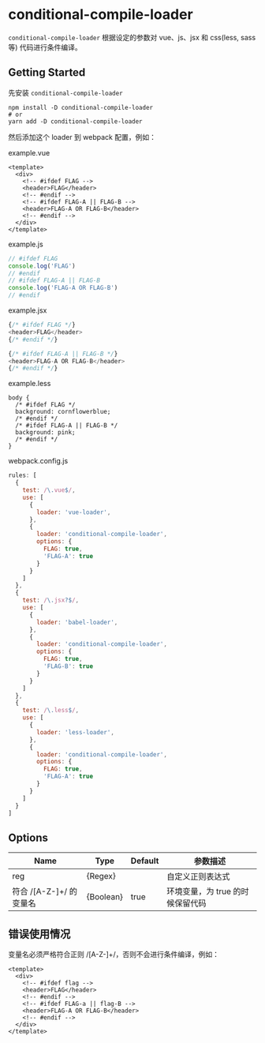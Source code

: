 # conditional-compile-loader

`conditional-compile-loader` 根据设定的参数对 vue、js、jsx 和 css(less, sass 等) 代码进行条件编译。

## Getting Started

先安装 `conditional-compile-loader`

```shell
npm install -D conditional-compile-loader
# or
yarn add -D conditional-compile-loader
```

然后添加这个 loader 到 webpack 配置，例如：

example.vue

```vue
<template>
  <div>
    <!-- #ifdef FLAG -->
    <header>FLAG</header>
    <!-- #endif -->
    <!-- #ifdef FLAG-A || FLAG-B -->
    <header>FLAG-A OR FLAG-B</header>
    <!-- #endif -->
  </div>
</template>
```

example.js

```js
// #ifdef FLAG
console.log('FLAG')
// #endif
// #ifdef FLAG-A || FLAG-B
console.log('FLAG-A OR FLAG-B')
// #endif
```

example.jsx

```js
{/* #ifdef FLAG */}
<header>FLAG</header>
{/* #endif */}

{/* #ifdef FLAG-A || FLAG-B */}
<header>FLAG-A OR FLAG-B</header>
{/* #endif */}
```

example.less

```less
body {
  /* #ifdef FLAG */
  background: cornflowerblue;
  /* #endif */
  /* #ifdef FLAG-A || FLAG-B */
  background: pink;
  /* #endif */
}
```

webpack.config.js

```js
rules: [
  {
    test: /\.vue$/,
    use: [
      {
        loader: 'vue-loader',
      },
      {
        loader: 'conditional-compile-loader',
        options: {
          FLAG: true,
          'FLAG-A': true
        }
      }
    ]
  },
  {
    test: /\.jsx?$/,
    use: [
      {
        loader: 'babel-loader',
      },
      {
        loader: 'conditional-compile-loader',
        options: {
          FLAG: true,
          'FLAG-B': true
        }
      }
    ]
  },
  {
    test: /\.less$/,
    use: [
      {
        loader: 'less-loader',
      },
      {
        loader: 'conditional-compile-loader',
        options: {
          FLAG: true,
          'FLAG-A': true
        }
      }
    ]
  }
]
```

## Options

<table>
  <thead>
    <tr>
      <th>Name</th>
      <th>Type</th>
      <th>Default</th>
      <th>参数描述</th>
    </tr>
  </thead>
  <tbody>
    <tr>
      <td>reg</td>
      <td>{Regex}</td>
      <td></td>
      <td>自定义正则表达式</td>
    </tr>
    <tr>
      <td>符合 /[A-Z-]+/ 的变量名</td>
      <td>{Boolean}</td>
      <td>true</td>
      <td>环境变量，为 true 的时候保留代码</td>
    </tr>
  </tbody>
<table>

## 错误使用情况

变量名必须严格符合正则 /[A-Z-]+/，否则不会进行条件编译，例如：

```vue
<template>
  <div>
    <!-- #ifdef flag -->
    <header>FLAG</header>
    <!-- #endif -->
    <!-- #ifdef FLAG-a || flag-B -->
    <header>FLAG-A OR FLAG-B</header>
    <!-- #endif -->
  </div>
</template>
```